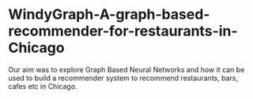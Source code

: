 # WindyGraph-A-graph-based-recommender-for-restaurants-in-Chicago
Our aim was to explore Graph Based Neural Networks and how it can be used to build a recommender system to recommend restaurants, bars, cafes etc in Chicago.
